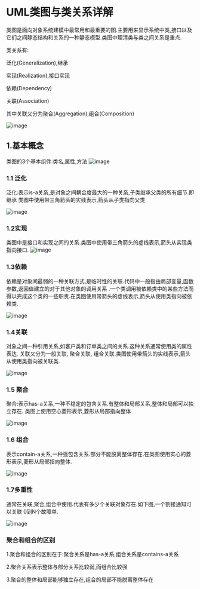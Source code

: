 # UML类图与类关系详解

类图是面向对象系统建模中最常用和最重要的图.主要用来显示系统中类,接口以及
它们之间静态结构和关系的一种静态模型.类图中理清类与类之间关系是重点.

类关系有:

泛化(Generalization),继承

实现(Realization),接口实现

依赖(Dependency)

关联(Association)

其中关联又分为聚合(Aggregation),组合(Composition)

![image](https://github.com/williamzhang11/fastArchDegin/blob/master/src/main/java/com/xiu/fastarchdegin/image/uml.png)

## 1.基本概念

类图的3个基本组件:类名,属性,方法
![image](https://github.com/williamzhang11/fastArchDegin/blob/master/src/main/java/com/xiu/fastarchdegin/image/class.png)

### 1.1 泛化

泛化:表示is-a关系,是对象之间耦合度最大的一种关系,子类继承父类的所有细节.即继承
类图中使用带三角箭头的实线表示,箭头从子类指向父类

![image](https://github.com/williamzhang11/fastArchDegin/blob/master/src/main/java/com/xiu/fastarchdegin/kafka/image/generalization.jpg)

### 1.2实现

类图中是接口和实现之间的关系.类图中使用带三角箭头的虚线表示,箭头从实现类指向接口.
![image](https://github.com/williamzhang11/fastArchDegin/blob/master/src/main/java/com/xiu/fastarchdegin/image/realization.jpg)

### 1.3依赖

依赖是对象间最弱的一种关联方式,是临时性的关联.代码中一般指由局部变量,函数参数,返回值建立的对于其他对象的调用关系
.一个类调用被依赖类中的某些方法而得以完成这个类的一些职责.在类图使用带箭头的虚线表示,箭头从使用类指向被依赖类.

![image](https://github.com/williamzhang11/fastArchDegin/blob/master/src/main/java/com/xiu/fastarchdegin/image/dependency.jpg)

### 1.4关联

对象之间一种引用关系,如客户类和订单类之间的关系.这种关系通常使用类的属性表达.
关联又分为一般关联,
聚合关联,
组合关联.类图使用带箭头的实线表示,箭头从使用类指向被关联类.


![image](https://github.com/williamzhang11/fastArchDegin/blob/master/src/main/java/com/xiu/fastarchdegin/image/association.jpg)

### 1.5 聚合

聚合:表示has-a关系,一种不稳定的包含关系.有整体和局部关系,整体和局部可以独立存在.
类图上使用空心菱形表示,菱形从局部指向整体


![image](https://github.com/williamzhang11/fastArchDegin/blob/master/src/main/java/com/xiu/fastarchdegin/image/aggregation.jpg)

### 1.6 组合

表示contain-a关系,一种强包含关系.部分不能脱离整体存在.在类图使用实心的菱形表示,菱形从局部指向整体.

![image](https://github.com/williamzhang11/fastArchDegin/blob/master/src/main/java/com/xiu/fastarchdegin/image/composition.jpg)

### 1.7多重性

通常在关联,聚合,组合中使用.代表有多少个关联对象存在.如下图,一个割接通知可以关联
0到N个故障单.

![image](https://github.com/williamzhang11/fastArchDegin/blob/master/src/main/java/com/xiu/fastarchdegin/image/multiplicity.jpg)

### 聚合和组合的区别

1.聚合和组合的区别在于:聚合关系是has-a关系,组合关系是contains-a关系

2.聚合关系表示整体与部分关系比较弱,而组合比较强

3.聚合的整体和局部能够独立存在,组合的局部不能脱离整体存在











